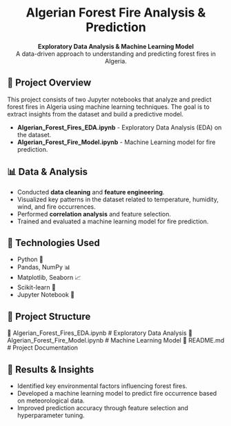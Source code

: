 <h1 align="center">Algerian Forest Fire Analysis & Prediction</h1>

<p align="center">
  <strong>Exploratory Data Analysis & Machine Learning Model</strong><br>
  A data-driven approach to understanding and predicting forest fires in Algeria.
</p>

## 📌 Project Overview

This project consists of two Jupyter notebooks that analyze and predict forest fires in Algeria using machine learning techniques. The goal is to extract insights from the dataset and build a predictive model.

- **Algerian_Forest_Fires_EDA.ipynb** - Exploratory Data Analysis (EDA) on the dataset.
- **Algerian_Forest_Fire_Model.ipynb** - Machine Learning model for fire prediction.

## 📊 Data & Analysis

- Conducted **data cleaning** and **feature engineering**.
- Visualized key patterns in the dataset related to temperature, humidity, wind, and fire occurrences.
- Performed **correlation analysis** and feature selection.
- Trained and evaluated a machine learning model for fire prediction.

## 🚀 Technologies Used

- Python 🐍
- Pandas, NumPy 📊
- Matplotlib, Seaborn 📈
- Scikit-learn 🤖
- Jupyter Notebook 📓

## 📂 Project Structure
📜 Algerian_Forest_Fires_EDA.ipynb # Exploratory Data Analysis 
📜 Algerian_Forest_Fire_Model.ipynb # Machine Learning Model 
📜 README.md # Project Documentation

## 📢 Results & Insights
- Identified key environmental factors influencing forest fires.
- Developed a machine learning model to predict fire occurrence based on meteorological data.
- Improved prediction accuracy through feature selection and hyperparameter tuning.
